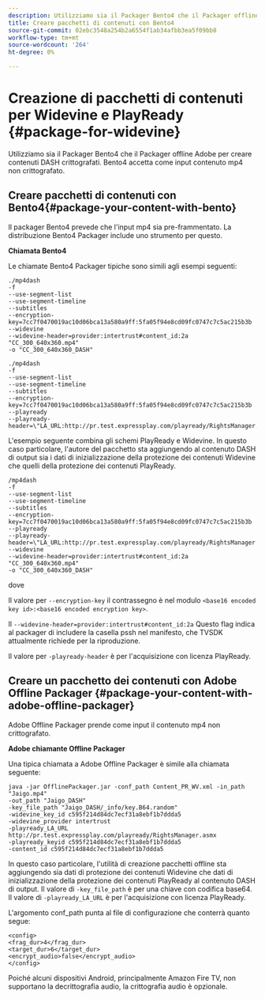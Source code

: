 ```yaml
---
description: Utilizziamo sia il Packager Bento4 che il Packager offline Adobe per creare contenuti DASH crittografati. Bento4 accetta come input contenuto mp4 non crittografato.
title: Creare pacchetti di contenuti con Bento4
source-git-commit: 02ebc3548a254b2a6554f1ab34afbb3ea5f09bb8
workflow-type: tm+mt
source-wordcount: '264'
ht-degree: 0%

---
```


# Creazione di pacchetti di contenuti per Widevine e PlayReady {#package-for-widevine}

Utilizziamo sia il Packager Bento4 che il Packager offline Adobe per creare contenuti DASH crittografati. Bento4 accetta come input contenuto mp4 non crittografato.

## Creare pacchetti di contenuti con Bento4{#package-your-content-with-bento}

Il packager Bento4 prevede che l&#39;input mp4 sia pre-frammentato. La distribuzione Bento4 Packager include uno strumento per questo.

**Chiamata Bento4**

Le chiamate Bento4 Packager tipiche sono simili agli esempi seguenti:

```
./mp4dash
-f
--use-segment-list
--use-segment-timeline
--subtitles
--encryption-key=7cc7f0470019ac10d06bca13a580a9ff:5fa05f94e8cd09fc0747c7c5ac215b3b
--widevine
--widevine-header=provider:intertrust#content_id:2a "CC_300_640x360.mp4"
-o "CC_300_640x360_DASH"
```

```
./mp4dash
-f
--use-segment-list
--use-segment-timeline
--subtitles
--encryption-key=7cc7f0470019ac10d06bca13a580a9ff:5fa05f94e8cd09fc0747c7c5ac215b3b
--playready
--playready-header=\"LA_URL:http://pr.test.expressplay.com/playready/RightsManager.asmx\"
```

L&#39;esempio seguente combina gli schemi PlayReady e Widevine. In questo caso particolare, l&#39;autore del pacchetto sta aggiungendo al contenuto DASH di output sia i dati di inizializzazione della protezione dei contenuti Widevine che quelli della protezione dei contenuti PlayReady.

```
/mp4dash
-f
--use-segment-list
--use-segment-timeline
--subtitles
--encryption-key=7cc7f0470019ac10d06bca13a580a9ff:5fa05f94e8cd09fc0747c7c5ac215b3b
--playready
--playready-header=\"LA_URL:http://pr.test.expressplay.com/playready/RightsManager.asmx\"
--widevine
--widevine-header=provider:intertrust#content_id:2a "CC_300_640x360.mp4"
-o "CC_300_640x360_DASH"
```

dove

Il valore per `--encryption-key` il contrassegno è nel modulo `<base16 encoded key id>:<base16 encoded encryption key>`.

Il `--widevine-header=provider:intertrust#content_id:2a` Questo flag indica al packager di includere la casella pssh nel manifesto, che TVSDK attualmente richiede per la riproduzione.

Il valore per `-playready-header` è per l&#39;acquisizione con licenza PlayReady.

## Creare un pacchetto dei contenuti con Adobe Offline Packager {#package-your-content-with-adobe-offline-packager}

Adobe Offline Packager prende come input il contenuto mp4 non crittografato.

**Adobe chiamante Offline Packager**

Una tipica chiamata a Adobe Offline Packager è simile alla chiamata seguente:

```
java -jar OfflinePackager.jar -conf_path Content_PR_WV.xml -in_path "Jaigo.mp4"
-out_path "Jaigo_DASH"
-key_file_path "Jaigo_DASH/_info/key.B64.random"
-widevine_key_id c595f214d84dc7ecf31a8ebf1b7ddda5
-widevine_provider intertrust
-playready_LA_URL
http://pr.test.expressplay.com/playready/RightsManager.asmx
-playready_keyid c595f214d84dc7ecf31a8ebf1b7ddda5
-content_id c595f214d84dc7ecf31a8ebf1b7ddda5
```

In questo caso particolare, l&#39;utilità di creazione pacchetti offline sta aggiungendo sia dati di protezione dei contenuti Widevine che dati di inizializzazione della protezione dei contenuti PlayReady al contenuto DASH di output. Il valore di `-key_file_path` è per una chiave con codifica base64. Il valore di `-playready_LA_URL` è per l&#39;acquisizione con licenza PlayReady.

L&#39;argomento conf_path punta al file di configurazione che conterrà quanto segue:

```
<config>
<frag_dur>4</frag_dur>
<target_dur>6</target_dur>
<encrypt_audio>false</encrypt_audio>
</config>
```

Poiché alcuni dispositivi Android, principalmente Amazon Fire TV, non supportano la decrittografia audio, la crittografia audio è opzionale.
